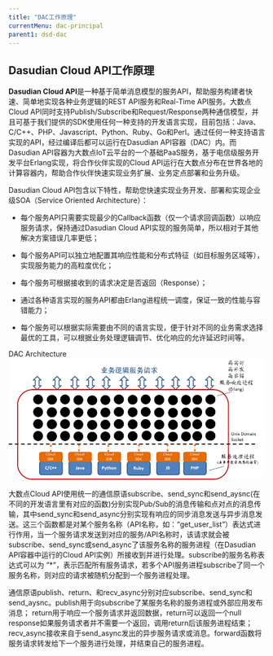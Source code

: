 ```yaml
---
title: "DAC工作原理"
currentMenu: dac-principal
parent1: dsd-dac
---
```


Dasudian Cloud API工作原理
----------------------

**Dasudian Cloud API**是一种基于简单消息模型的服务API，帮助服务构建者快速、简单地实现各种业务逻辑的REST API服务和Real-Time API服务。大数点Cloud API同时支持Publish/Subscribe和Request/Response两种通信模型，并且可基于我们提供的SDK使用任何一种支持的开发语言实现，目前包括：Java、C/C++、PHP、Javascript、Python、Ruby、Go和Perl。通过任何一种支持语言实现的API，经过编译后都可以运行在Dasudian API容器（DAC）内。而Dasudian API容器为大数点IoT云平台的一个基础PaaS服务，基于电信级服务开发平台Erlang实现，将合作伙伴实现的Cloud API运行在大数点分布在世界各地的计算容器内，帮助合作伙伴快速实现业务扩展、业务定点部署和业务升级。

Dasudian Cloud API包含以下特性，帮助您快速实现业务开发、部署和实现企业级SOA（Service Oriented Architecture）：
	

 - 每个服务API只需要实现最少的Callback函数（仅一个请求回调函数）以响应服务请求，保持通过Dasudian Cloud API实现的服务简单，所以相对于其他解决方案错误几率更低；	

 - 每个服务API可以独立地配置其响应性能和分布式特征（如目标服务区域等），实现服务能力的高粒度优化；

 - 每个服务可根据接收到的请求决定是否返回（Response）；

 - 通过各种语言实现的服务API都由Erlang进程统一调度，保证一致的性能与容错能力；

 - 每个服务可以根据实际需要由不同的语言实现，便于针对不同的业务需求选择最优的工具，可以根据业务处理逻辑调节、优化响应的允许延迟时间等。

DAC Architecture
![Alt one](img/dac_principal.png)

大数点Cloud API使用统一的通信原语subscribe、send_sync和send_aysnc(在不同的开发语言里有对应的函数)分别实现Pub/Sub的消息传输和点对点的消息传输，其中send_sync和send_async分别实现有响应的同步消息发送与异步消息发送。这三个函数都是对某个服务名称（API名称，如：“get_user_list”）表达式进行作用，当一个服务请求发送到对应的服务/API名称时，该请求就会被subscribe、send_sync或send_async了该服务名称的服务进程（在Dasudian API容器中运行的Cloud API实例）所接收到并进行处理。subscribe的服务名称表达式可以为 ”*”，表示匹配所有服务请求，若多个API服务进程subscribe了同一个服务名称，则对应的请求被随机分配到一个服务进程处理。

通信原语publish、return、和recv_async分别对应subscribe、send_sync和send_aysnc。publish用于向subscribe了某服务名称的服务进程或外部应用发布消息； return用于响应一个服务请求并返回数据，return可以返回一个null response如果服务请求者并不需要一个返回，调用return后该服务进程结束；recv_async接收来自于send_async发出的异步服务请求或消息。forward函数将服务请求转发给下一个服务进行处理，并结束自己的服务进程。
